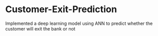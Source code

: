 # Customer-Exit-Prediction
Implemented a deep learning model using ANN to predict whether the customer will exit the bank or not
